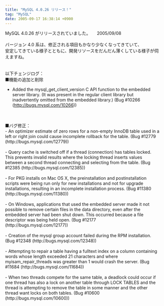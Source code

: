 ```yaml
---
title: "MySQL 4.0.26 リリース！"
tag: "MySQL"
date: 2005-09-17 16:38:14 +0900
---
```


MySQL 4.0.26 がリリースされていました。　　2005/09/08<br>
<br>
バージョン 4.0 系は、修正される項目もかなり少なくなってきていて、<br>
安定してきている様子とともに、開発リソースをだんだん薄くしている様子が伺えますね。<br>
<br>
<br>
以下チェンジログ：<br>
■機能の追加と削除<br>
- Added the mysql_get_client_version C API function to the embedded server library. (It was present in the regular client library but inadvertently omitted from the embedded library.) (Bug #10266 (http://bugs.mysql.com/10266))<br>
<br>
<br>
■バグ修正：<br>
- An optimizer estimate of zero rows for a non-empty InnoDB table used in a left or right join could cause incomplete rollback for the table. (Bug #12779 (http://bugs.mysql.com/12779))<br>
<br>
- Query cache is switched off if a thread (connection) has tables locked. This prevents invalid results where the locking thread inserts values between a second thread connecting and selecting from the table. (Bug #12385 (http://bugs.mysql.com/12385))<br>
<br>
- For PKG installs on Mac OS X, the preinstallation and postinstallation scripts were being run only for new installations and not for upgrade installations, resulting in an incomplete installation process. (Bug #11380 (http://bugs.mysql.com/11380))<br>
<br>
- On Windows, applications that used the embedded server made it not possible to remove certain files in the data directory, even after the embedded server had been shut down. This occurred because a file descriptor was being held open. (Bug #12177 (http://bugs.mysql.com/12177))<br>
<br>
- Creation of the mysql group account failed during the RPM installation. (Bug #12348 (http://bugs.mysql.com/12348))<br>
<br>
- Attempting to repair a table having a fulltext index on a column containing words whose length exceeded 21 characters and where myisam_repair_threads was greater than 1 would crash the server. (Bug #11684 (http://bugs.mysql.com/11684))<br>
<br>
- When two threads compete for the same table, a deadlock could occur if one thread has also a lock on another table through LOCK TABLES and the thread is attempting to remove the table in some manner and the other thread want locks on both tables. (Bug #10600 (http://bugs.mysql.com/10600))<br>
<br>
<br>
<br>
